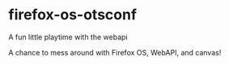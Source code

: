# firefox-os-otsconf
A fun little playtime with the webapi

A chance to mess around with Firefox OS, WebAPI, and canvas!
